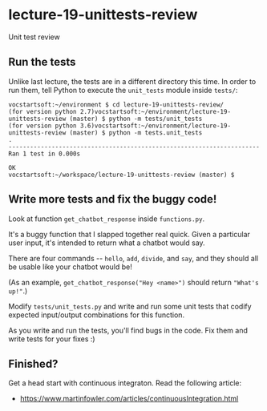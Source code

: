 # lecture-19-unittests-review

Unit test review

## Run the tests

Unlike last lecture, the tests are in a different directory this time. In
order to run them, tell Python to execute the `unit_tests` module inside `tests/`:

```
vocstartsoft:~/environment $ cd lecture-19-unittests-review/
(for version python 2.7)vocstartsoft:~/environment/lecture-19-unittests-review (master) $ python -m tests/unit_tests
(for version python 3.6)vocstartsoft:~/environment/lecture-19-unittests-review (master) $ python -m tests.unit_tests
.
----------------------------------------------------------------------
Ran 1 test in 0.000s

OK
vocstartsoft:~/workspace/lecture-19-unittests-review (master) $
```

## Write more tests and fix the buggy code!

Look at function `get_chatbot_response` inside `functions.py`.

It's a buggy function that I slapped together real quick. Given a particular
user input, it's intended to return what a chatbot would say.

There are four commands -- `hello`, `add`, `divide`, and `say`, and they should
all be usable like your chatbot would be!

(As an example, `get_chatbot_response("Hey <name>")` should return `"What's up!"`.)

Modify `tests/unit_tests.py` and write and run some unit tests that
codify expected input/output combinations for this function.

As you write and run the tests, you'll find bugs in the code. Fix them and
write tests for your fixes :)

## Finished?

Get a head start with continuous integraton. Read the following article:
* https://www.martinfowler.com/articles/continuousIntegration.html
